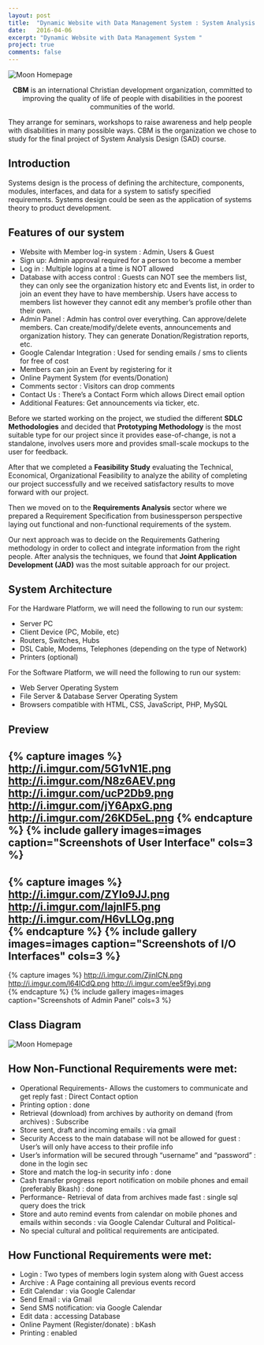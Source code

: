 ```yaml
---
layout: post
title:  "Dynamic Website with Data Management System : System Analysis Design (SAD)"
date:   2016-04-06
excerpt: "Dynamic Website with Data Management System "
project: true
comments: false
---
```


![Moon Homepage](http://i.imgur.com/r1V7dnV.png) 
    
<center><b>CBM</b> is an international Christian development organization, committed to improving the quality of life of people with disabilities in the poorest communities of the world.
</center> 
 
 They arrange for seminars, workshops to raise awareness and help people with disabilities in many possible ways.
CBM is the organization we chose to study for the final project of System Analysis Design (SAD) course.
 
## Introduction

Systems design is the process of defining the architecture, components, modules, interfaces, and data for a system to satisfy specified requirements. Systems design could be seen as the application of systems theory to product development.

## Features of our system

* Website with Member log-in system : Admin, Users & Guest
* Sign up: Admin approval required for a person to become a member
* Log in : Multiple logins at a time is NOT allowed
* Database with access control : Guests can NOT see the members list, 
they can only see the organization history etc and Events list, 
in order to join an event they have to have membership. 
Users have access to members list however they cannot edit any member’s profile other than their own. 
* Admin Panel : Admin has control over everything. 
Can approve/delete members. 
Can create/modify/delete events, announcements and organization history. 
They can generate Donation/Registration reports, etc.   
* Google Calendar Integration : Used for sending emails / sms to clients for free of cost
* Members can join an Event by registering for it
* Online Payment System (for events/Donation)
* Comments sector : Visitors can drop comments
* Contact Us : There’s a Contact Form which allows Direct email option
* Additional Features: Get announcements via ticker, etc.
     
Before we started working on the project, we studied the different <b>SDLC Methodologies</b> and decided that <b>Prototyping Methodology</b> is the most suitable type for our project since it provides ease-of-change, is not a standalone, involves users more and provides small-scale mockups to the user for feedback.

After that we completed a <b>Feasibility Study</b> evaluating the Technical, Economical, Organizational Feasibility to analyze the ability of completing our project successfully and we received satisfactory results to move forward with our project.

Then we moved on to the <b>Requirements Analysis</b> sector where we prepared a Requirement Specification from businessperson perspective laying out functional and non-functional requirements of the system.

Our next approach was to decide on the Requirements Gathering methodology in order to collect and integrate information from the right people. After analysis the techniques, we found that <b>Joint Application Development (JAD)</b> was the most suitable approach for our project.

## System Architecture

For the Hardware Platform, we will need the following to run our system:

* Server PC
* Client Device (PC, Mobile, etc)
* Routers, Switches, Hubs
* DSL Cable, Modems, Telephones (depending on the type of Network)
* Printers (optional)

For the Software Platform, we will need the following to run our system: 

* Web Server Operating System
* File Server & Database Server Operating System
* Browsers compatible with HTML, CSS, JavaScript, PHP, MySQL
     
## Preview

{% capture images %}
	http://i.imgur.com/5G1vN1E.png
    http://i.imgur.com/N8z6AEV.png
    http://i.imgur.com/ucP2Db9.png
    http://i.imgur.com/jY6ApxG.png
    http://i.imgur.com/26KD5eL.png
{% endcapture %}
{% include gallery images=images caption="Screenshots of User Interface" cols=3 %}
---

{% capture images %}
    http://i.imgur.com/ZYIo9JJ.png
	http://i.imgur.com/lajnlF5.png
    http://i.imgur.com/H6vLLOg.png    
{% endcapture %}
{% include gallery images=images caption="Screenshots of I/O Interfaces" cols=3 %}   
---
{% capture images %}
    http://i.imgur.com/ZjinICN.png
    http://i.imgur.com/l64ICdQ.png
    http://i.imgur.com/ee5f9yj.png  
{% endcapture %}
{% include gallery images=images caption="Screenshots of Admin Panel" cols=3 %}  

## Class Diagram
![Moon Homepage](http://i.imgur.com/VGIgraz.png) 

## How Non-Functional Requirements were met:
* Operational  Requirements-
Allows the customers to communicate and get reply fast :  Direct Contact option
* Printing option  : done
* Retrieval (download) from archives by authority on demand (from archives) : Subscribe
* Store sent, draft and incoming emails : via gmail 
* Security
 Access to the main database will  not be allowed for guest : User’s will only have access to their profile info
* User’s information will be secured through “username” and “password” : done in the login sec
* Store and match the log-in security info : done
* Cash transfer progress report notification on mobile phones and email (preferably Bkash) : done
* Performance-
Retrieval of data from archives made fast : single sql query does the trick
* Store and auto remind events from calendar on mobile phones and emails within seconds : via Google Calendar
Cultural and Political- 
* No special cultural and political requirements are anticipated. 


## How Functional Requirements were met:

*	Login : Two types of members login system along with Guest access
*	 Archive : A Page containing all previous events record
*	 Edit Calendar : via Google Calendar
*	 Send Email : via Gmail
*	 Send SMS notification: via Google Calendar
*	 Edit data : accessing Database
*	 Online Payment (Register/donate) : bKash 
*	 Printing : enabled 


          

